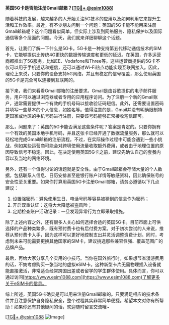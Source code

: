 **英国5G卡是否能注册Gmail邮箱？[[TG💪+ @esim1088](https://t.me/s/esim1088)]**

随着科技的发展，越来越多的人开始关注5G技术的应用以及如何利用它来提升生活和工作效率。最近，有不少朋友问到一个问题：英国的5G卡能不能用来注册Gmail邮箱呢？这个问题看似简单，但实际上涉及到网络服务、隐私保护以及国际通信等多个层面的问题。今天，我们就来详细聊聊这个话题。

首先，让我们了解一下什么是5G卡。5G卡是一种支持第五代移动通信技术的SIM卡，它能够提供比传统4G更快的数据传输速度和更低的延迟。在英国，许多运营商都推出了5G服务，比如EE、Vodafone和Three等。这些运营商提供的5G卡不仅可以用于手机通话和短信，还可以通过Wi-Fi热点功能实现互联网接入。因此，理论上来说，只要你的设备支持5G网络，并且有稳定的信号覆盖，那么使用英国的5G卡是完全可以连接到互联网的。

接下来，我们来看看Gmail邮箱的注册要求。Gmail是由谷歌提供的电子邮件服务，用户可以通过浏览器或者专用的应用程序访问。为了注册一个新的Gmail账户，通常需要提供一个有效的手机号码以接收验证码短信。此外，还需要设置密码并填写一些基本的个人信息，如姓名等。值得注意的是，Gmail并没有明确限制特定国家或地区的手机号码进行注册，只要该号码能够正常接收短信即可。

那么，问题来了：英国的5G卡能否满足这些条件呢？答案是肯定的。只要你拥有一个有效的英国本地手机号码，并且这张卡已经开通了数据流量服务，那么就可以轻松地完成Gmail邮箱的注册流程。不过，在实际操作过程中可能会遇到一些小挑战，例如某些运营商可能会对跨境使用流量收取额外费用，或者由于地理位置的原因导致信号不稳定。因此，在决定使用英国5G卡之前，建议先确认自己的套餐内容以及当地的网络环境。

另外，还有一个值得讨论的话题就是安全性。由于Gmail邮箱会存储大量的个人数据，包括联系人信息、日历安排甚至是银行账户详情等敏感资料，因此确保账号的安全性至关重要。如果你打算用英国5G卡注册Gmail邮箱，请务必遵循以下几点建议：

1. 设置强密码：避免使用生日、电话号码等容易被猜到的信息作为密码；
2. 开启双重认证：这将大大降低被盗风险；
3. 定期检查账户活动记录：一旦发现异常行为立即采取措施。

除了上述内容之外，还有很多人关心如何选择合适的英国5G卡。目前市面上可供选择的产品种类繁多，既有预付费卡也有后付费方案。对于初次尝试的人来说，推荐从预付费卡入手，因为这样可以更好地控制支出并灵活调整资费计划。同时，考虑到未来可能需要更换其他国家的SIM卡，建议挑选那些兼容性强、覆盖范围广的品牌产品。

最后，再给大家分享几个实用的小技巧。当你在国外旅行时，如果想节省漫游费用的话，不妨考虑购买一张当地的虚拟eSIM卡。这种新型卡片无需物理插入设备就能直接激活，非常适合经常跨国出差或者留学的学生群体使用。具体而言，你可以通过访问[https://www.esim1088.com](https://www.esim1088.com)了解更多关于eSIM卡的信息。

综上所述，英国5G卡确实是可以用来注册Gmail邮箱的。只要满足相应的技术条件并且注意保护自身隐私安全，整个过程其实非常简单便捷。希望本文对你有所帮助！如果你还有其他疑问的话，欢迎随时留言交流哦~

[[TG💪+ @esim1088](https://t.me/s/esim1088) ![Image](https://i.postimg.cc/4NQfJmqS/Snipaste-2025-05-13-00-14-12.png)]